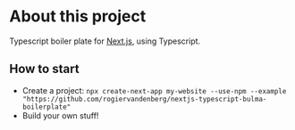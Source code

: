 # About this project

Typescript boiler plate for [Next.js](https://nextjs.org/learn), using Typescript.

## How to start

* Create a project: `npx create-next-app my-website --use-npm --example "https://github.com/rogiervandenberg/nextjs-typescript-bulma-boilerplate"`
* Build your own stuff!
